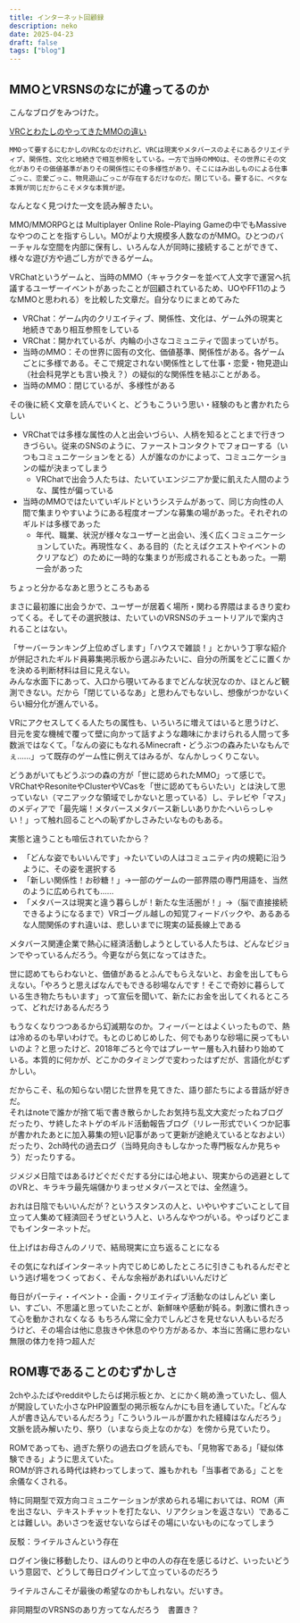 ```yaml
---
title: インターネット回顧録
description: neko
date: 2025-04-23
draft: false
tags: ["blog"]
---
```


## MMOとVRSNSのなにが違ってるのか

こんなブログをみつけた。

[VRCとわたしのやってきたMMOの違い](https://note.com/han_bun_/n/n0646beba6a7e)

`MMOって要するにむかしのVRCなのだけれど、VRCは現実やメタバースのよそにあるクリエイティブ、関係性、文化と地続きで相互参照をしている。一方で当時のMMOは、その世界にその文化がありその価値基準がありその関係性にその多様性があり、そこにはみ出しものによる仕事ごっこ、恋愛ごっこ、物見遊山ごっこが存在するだけなのだ。閉じている。要するに、ベタな本質が同じだからこそメタな本質が逆。`

なんとなく見つけた一文を読み解きたい。

MMO/MMORPGとは Multiplayer Online Role-Playing Gameの中でもMassiveなやつのことを指すらしい。MOがより大規模多人数なのがMMO。ひとつのバーチャルな空間を内部に保有し、いろんな人が同時に接続することができて、様々な遊び方や過ごし方ができるゲーム。

VRChatというゲームと、当時のMMO（キャラクターを並べて人文字で運営へ抗議するユーザーイベントがあったことが回顧されているため、UOやFF11のようなMMOと思われる）を比較した文章だ。自分なりにまとめてみた

- VRChat：ゲーム内のクリエイティブ、関係性、文化は、ゲーム外の現実と地続きであり相互参照をしている
- VRChat：開かれているが、内輪の小さなコミュニティで固まっていがち。
- 当時のMMO：その世界に固有の文化、価値基準、関係性がある。各ゲームごとに多様である。そこで規定されない関係性として仕事・恋愛・物見遊山（社会科見学とも言い換え？）の疑似的な関係性を結ぶことがある。
- 当時のMMO：閉じているが、多様性がある

その後に続く文章を読んでいくと、どうもこういう思い・経験のもと書かれたらしい

- VRChatでは多様な属性の人と出会いづらい、人柄を知るとことまで行きつきづらい。従来のSNSのように、ファーストコンタクトでフォローする（いつもコミュニケーションをとる）人が誰なのかによって、コミュニケーションの幅が決まってしまう
  - VRChatで出会う人たちは、たいていエンジニアか愛に飢えた人間のような、属性が偏っている
- 当時のMMOではたいていギルドというシステムがあって、同じ方向性の人間で集まりやすいようにある程度オープンな募集の場があった。それぞれのギルドは多様であった
  - 年代、職業、状況が様々なユーザーと出会い、浅く広くコミュニケーションしていた。再現性なく、ある目的（たとえばクエストやイベントのクリアなど）のために一時的な集まりが形成されることもあった。一期一会があった

ちょっと分かるなあと思うところもある

まさに最初誰に出会うかで、ユーザーが居着く場所・関わる界隈はまるきり変わってくる。そしてその選択肢は、たいていのVRSNSのチュートリアルで案内されることはない。

「サーバーランキング上位めざします」「ハウスで雑談！」とかいう丁寧な紹介が併記されたギルド員募集掲示板から選ぶみたいに、自分の所属をどこに置くかを決める判断材料は目に見えない。  
みんな水面下にあって、入口から覗いてみるまでどんな状況なのか、ほとんど観測できない。だから「閉じているなあ」と思わんでもないし、想像がつかないくらい細分化が進んでいる。

VRにアクセスしてくる人たちの属性も、いろいろに増えてはいると思うけど、目元を変な機械で覆って壁に向かって話すような趣味にかまけられる人間って多数派ではなくて。「なんの姿にもなれるMinecraft・どうぶつの森みたいなもんでぇ……」って既存のゲーム性に例えてはみるが、なんかしっくりこない。

どうあがいてもどうぶつの森の方が「世に認められたMMO」って感じで。VRChatやResoniteやClusterやVCasを「世に認めてもらいたい」とは決して思っていない（マニアックな領域でしかないと思っている）し、テレビや「マス」のメディアで「最先端！メタバースメタバース新しいありかたへいらっしゃい！」って触れ回ることへの恥ずかしさみたいなものもある。

実態と違うことも喧伝されていたから？
- 「どんな姿でもいいんです」→たいていの人はコミュニティ内の規範に沿うように、その姿を選択する
- 「新しい関係性！お砂糖！」→一部のゲームの一部界隈の専門用語を、当然のように広められても……
- 「メタバースは現実と違う暮らしが！新たな生活圏が！」→（脳で直接接続できるようになるまで）VRゴーグル越しの知覚フィードバックや、あるあるな人間関係のすれ違いは、悲しいまでに現実の延長線上である

メタバース関連企業で熱心に経済活動しようとしている人たちは、どんなビジョンでやっているんだろう。今更ながら気になってはきた。

世に認めてもらわないと、価値があるとふんでもらえないと、お金を出してもらえない。「やろうと思えばなんでもできる砂場なんです！そこで奇妙に暮らしている生き物たちもいます」って宣伝を聞いて、新たにお金を出してくれるところって、どれだけあるんだろう

もうなくなりつつあるから幻滅期なのか。フィーバーとはよくいったもので、熱は冷めるのも早いわけで。もとのじめじめした、何でもありな砂場に戻ってもいいのよ？と思ったけど、2018年ごろと今ではプレーヤー層も入れ替わり始めている。本質的に何かが、どこかのタイミングで変わったはずだが、言語化がむずかしい。  

だからこそ、私の知らない閉じた世界を見てきた、語り部たちによる昔話が好きだ。  
それはnoteで誰かが捨て垢で書き散らかしたお気持ち乱文大変だったねブログだったり、サ終したネトゲのギルド活動報告ブログ（リレー形式でいくつか記事が書かれたあとに加入募集の短い記事があって更新が途絶えているとなおよい）だったり、2ch時代の過去ログ（当時見向きもしなかった専門板なんか見ちゃう）だったりする。

ジメジメ日陰ではあるけどぐだぐだする分には心地よい、現実からの逃避としてのVRと、キラキラ最先端儲かりまっせメタバースとでは、全然違う。

おれは日陰でもいいんだが？というスタンスの人と、いやいやすごいことして目立って人集めて経済回そうぜという人と、いろんなやつがいる。やっぱりどこまでもインターネットだ。

仕上げはお母さんのノリで、結局現実に立ち返ることになる

その気になればインターネット内でじめじめしたところに引きこもれるんだぞという逃げ場をつくっておく、そんな余裕があればいいんだけど

毎日がパーティ・イベント・企画・クリエイティブ活動なのはしんどい
楽しい、すごい、不思議と思っていたことが、新鮮味や感動が鈍る。刺激に慣れきって心を動かされなくなる
もちろん常に全力でしんどさを見せない人もいるだろうけど、その場合は他に息抜きや休息のやり方があるか、本当に苦痛に思わない無限の体力を持つ超人だ

## ROM専であることのむずかしさ
2chやふたばやredditやしたらば掲示板とか、とにかく眺め漁っていたし、個人が開設していた小さなPHP設置型の掲示板なんかにも目を通していた。「どんな人が書き込んでいるんだろう」「こういうルールが置かれた経緯はなんだろう」文脈を読み解いたり、祭り（いまなら炎上なのかな）を傍から見ていたり。

ROMであっても、過ぎた祭りの過去ログを読んでも、「見物客である」「疑似体験できる」ように思えていた。  
ROMが許される時代は終わってしまって、誰もかれも「当事者である」ことを余儀なくされる。

特に同期型で双方向コミュニケーションが求められる場においては、ROM（声を出さない、テキストチャットを打たない、リアクションを返さない）であることは難しい。あいさつを返せないならばその場にいないものになってしまう

反駁：ライテルさんという存在

ログイン後に移動したり、ほんのりと中の人の存在を感じるけど、いったいどういう意図で、どうして毎日ログインして立っているのだろう

ライテルさんこそが最後の希望なのかもしれない。だいすき。

非同期型のVRSNSのあり方ってなんだろう　書置き？